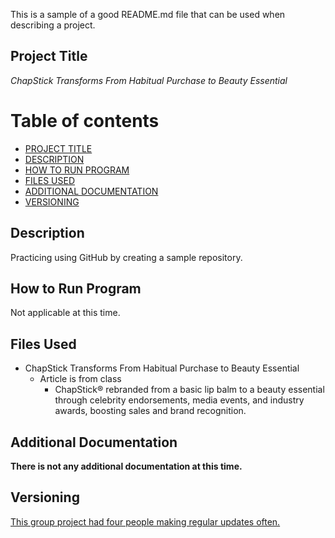 This is a sample of a good README.md file that can be used when describing a project.

## Project Title

*ChapStick Transforms From Habitual Purchase to Beauty Essential*

# Table of contents

- [PROJECT TITLE](#Project-Title)
- [DESCRIPTION](#Description)
- [HOW TO RUN PROGRAM](#How-to-run-program)
- [FILES USED](#files-used)
- [ADDITIONAL DOCUMENTATION](#additional-documentation)
- [VERSIONING](#versioning)

## Description

Practicing using GitHub by creating a sample repository. 

## How to Run Program

Not applicable at this time. 

## Files Used

* ChapStick Transforms From Habitual Purchase to Beauty Essential
  * Article is from class
    * ChapStick® rebranded from a basic lip balm to a beauty essential through celebrity endorsements, media events, and industry awards, boosting sales and brand recognition.
   
## Additional Documentation

**There is not any additional documentation at this time.**

## Versioning
<ins>This group project had four people making regular updates often.</ins>
